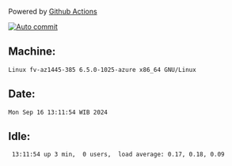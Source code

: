 Powered by [Github Actions](https://github.com/features/actions)

[![Auto commit](https://github.com/hiage/workstation/workflows/Auto%20commit/badge.svg)](https://github.com/hiage/workstation/actions?query=workflow%3A%22Auto+commit%22)

## Machine:
```
Linux fv-az1445-385 6.5.0-1025-azure x86_64 GNU/Linux
```
## Date:
```
Mon Sep 16 13:11:54 WIB 2024
```
## Idle:
```
 13:11:54 up 3 min,  0 users,  load average: 0.17, 0.18, 0.09
```
